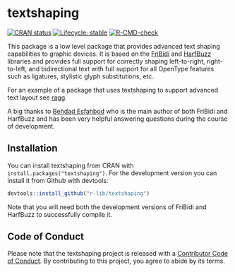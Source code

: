 
<!-- README.md is generated from README.Rmd. Please edit that file -->

# textshaping

<!-- badges: start -->

[![CRAN
status](https://www.r-pkg.org/badges/version/textshaping)](https://CRAN.R-project.org/package=textshaping)
[![Lifecycle:
stable](https://img.shields.io/badge/lifecycle-stable-brightgreen.svg)](https://lifecycle.r-lib.org/articles/stages.html#stable)
[![R-CMD-check](https://github.com/r-lib/textshaping/workflows/R-CMD-check/badge.svg)](https://github.com/r-lib/textshaping/actions)
<!-- badges: end -->

This package is a low level package that provides advanced text shaping
capabilities to graphic devices. It is based on the
[FriBidi](https://github.com/fribidi/fribidi) and
[HarfBuzz](https://harfbuzz.github.io) libraries and provides full
support for correctly shaping left-to-right, right-to-left, and
bidirectional text with full support for all OpenType features such as
ligatures, stylistic glyph substitutions, etc.

For an example of a package that uses textshaping to support advanced
text layout see [ragg](https://ragg.r-lib.org).

A big thanks to [Behdad Esfahbod](http://behdad.org) who is the main
author of both FriBidi and HarfBuzz and has been very helpful answering
questions during the course of development.

## Installation

You can install textshaping from CRAN with
`install.packages("textshaping")`. For the development version you can
install it from Github with devtools:

``` r
devtools::install_github("r-lib/textshaping")
```

Note that you will need both the development versions of FriBidi and
HarfBuzz to successfully compile it.

## Code of Conduct

Please note that the textshaping project is released with a [Contributor
Code of
Conduct](https://contributor-covenant.org/version/2/0/CODE_OF_CONDUCT.html).
By contributing to this project, you agree to abide by its terms.
